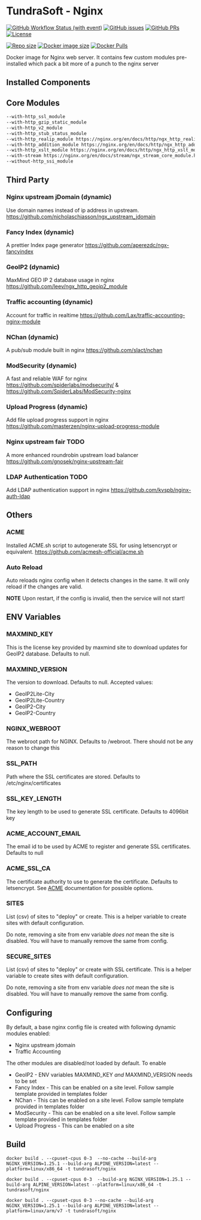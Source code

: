 <!-- https://github.com/coreruleset/modsecurity-crs-docker/blob/develop/nginx/Dockerfile-alpine-->

# TundraSoft - Nginx


[![GitHub Workflow Status (with event)](https://img.shields.io/github/actions/workflow/status/TundraSoft/nginx/build-docker.yml?event=push&logo=github)](https://github.com/TundraSoft/nginx/actions/workflows/build-docker.yml)
[![GitHub issues](https://img.shields.io/github/issues-raw/TundraSoft/nginx.svg)](https://github.com/TundraSoft/nginx/issues)
[![GitHub PRs](https://img.shields.io/github/issues-pr-raw/TundraSoft/nginx.svg)](https://github.com/tundrasoft/nginx/pulls) 
[![License](https://img.shields.io/github/license/TundraSoft/nginx.svg)](https://github.com/TundraSoft/nginx/blob/master/LICENSE)

[![Repo size](https://img.shields.io/github/repo-size/tundrasoft/nginx)](#)
[![Docker image size](https://img.shields.io/docker/image-size/tundrasoft/nginx)](https://hub.docker.com/r/tundrasoft/nginx)
[![Docker Pulls](https://img.shields.io/docker/pulls/tundrasoft/nginx.svg)](https://hub.docker.com/r/tundrasoft/nginx)


Docker image for Nginx web server. It contains few custom modules pre-installed which pack a bit more of a punch
to the nginx server

## Installed Components

## Core Modules
```bash
--with-http_ssl_module
--with-http_gzip_static_module
--with-http_v2_module
--with-http_stub_status_module
--with-http_realip_module https://nginx.org/en/docs/http/ngx_http_realip_module.html
--with-http_addition_module https://nginx.org/en/docs/http/ngx_http_addition_module.html
--with-http_xslt_module https://nginx.org/en/docs/http/ngx_http_xslt_module.html 
--with-stream https://nginx.org/en/docs/stream/ngx_stream_core_module.html
--without-http_ssi_module
```

## Third Party

### Nginx upstream jDomain (dynamic)

Use domain names instead of ip address in upstream. https://github.com/nicholaschiasson/ngx_upstream_jdomain

### Fancy Index (dynamic)

A prettier Index page generator https://github.com/aperezdc/ngx-fancyindex

### GeoIP2 (dynamic)

MaxMind GEO IP 2 database usage in nginx https://github.com/leev/ngx_http_geoip2_module

### Traffic accounting (dynamic)

Account for traffic in realtime https://github.com/Lax/traffic-accounting-nginx-module

### NChan (dynamic)

A pub/sub module built in nginx https://github.com/slact/nchan

### ModSecurity (dynamic)

A fast and reliable WAF for nginx https://github.com/spiderlabs/modsecurity/ & https://github.com/SpiderLabs/ModSecurity-nginx

### Upload Progress (dynamic)

Add file upload progress support in nginx https://github.com/masterzen/nginx-upload-progress-module

### Nginx upstream fair TODO

A more enhanced roundrobin upstream load balancer https://github.com/gnosek/nginx-upstream-fair

### LDAP Authentication TODO

Add LDAP authentication support in nginx https://github.com/kvspb/nginx-auth-ldap


## Others

### ACME

Installed ACME.sh script to autogenerate SSL for using letsencrypt or equivalent. https://github.com/acmesh-official/acme.sh

### Auto Reload

Auto reloads nginx config when it detects changes in the same. It will only reload if the changes are valid. 

**NOTE** Upon restart, if the config is invalid, then the service will not start!


## ENV Variables

### MAXMIND_KEY

This is the license key provided by maxmind site to download updates for GeoIP2 database. Defaults to null.

### MAXMIND_VERSION

The version to download. Defaults to null. Accepted values:
- GeoIP2Lite-City
- GeoIP2Lite-Country
- GeoIP2-City
- GeoIP2-Country

### NGINX_WEBROOT

The webroot path for NGINX. Defaults to /webroot. There should not be any reason to change this

### SSL_PATH

Path where the SSL certificates are stored. Defaults to /etc/nginx/certificates

### SSL_KEY_LENGTH

The key length to be used to generate SSL certificate. Defaults to 4096bit key

### ACME_ACCOUNT_EMAIL

The email id to be used by ACME to register and generate SSL certificates. Defaults to null

### ACME_SSL_CA

The certificate authority to use to generate the certificate. Defaults to letsencrypt. See [ACME](https://github.com/acmesh-official/acme.sh) documentation for possible options.

### SITES

List (csv) of sites to "deploy" or create. This is a helper variable to create sites with default configuration. 

Do note, removing a site from env variable *does not* mean the site is disabled. You will have to manually remove the same from config.

### SECURE_SITES

List (csv) of sites to "deploy" or create with SSL certificate. This is a helper variable to create sites with default configuration. 

Do note, removing a site from env variable *does not* mean the site is disabled. You will have to manually remove the same from config.


## Configuring

By default, a base nginx config file is created with following dynamic modules enabled:
- Nginx upstream jdomain
- Traffic Accounting

The other modules are disabled/not loaded by default. To enable
- GeoIP2 - ENV variables MAXMIND_KEY *and* MAXMIND_VERSION needs to be set
- Fancy Index - This can be enabled on a site level. Follow sample template provided in templates folder
- NChan - This can be enabled on a site level. Follow sample template provided in templates folder
- ModSecurity - This can be enabled on a site level. Follow sample template provided in templates folder
- Upload Progress - This can be enabled on a site 

## Build
```docker
docker build . --cpuset-cpus 0-3  --no-cache --build-arg NGINX_VERSION=1.25.1 --build-arg ALPINE_VERSION=latest --platform=linux/x86_64 -t tundrasoft/nginx

docker build . --cpuset-cpus 0-3  --build-arg NGINX_VERSION=1.25.1 --build-arg ALPINE_VERSION=latest --platform=linux/x86_64 -t tundrasoft/nginx

docker build . --cpuset-cpus 0-3 --no-cache --build-arg NGINX_VERSION=1.25.1 --build-arg ALPINE_VERSION=latest --platform=linux/arm/v7 -t tundrasoft/nginx

```

